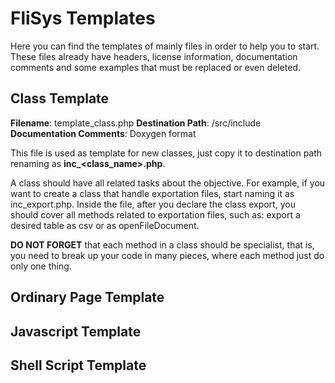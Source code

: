 # FliSys Templates

Here you can find the templates of mainly files in order to help you to start. These files already have headers, license information, documentation comments and some examples that must be replaced or even deleted.

## Class Template

**Filename**: template_class.php
**Destination Path**: /src/include
**Documentation Comments**: Doxygen format

This file is used as template for new classes, just copy it to destination path renaming as **inc_<class_name>.php**.

A class should have all related tasks about the objective. For example, if you want to create a class that handle exportation files, start naming it as inc_export.php. Inside the file, after you declare the class export, you should cover all methods related to exportation files, such as: export a desired table as csv or as openFileDocument.

**DO NOT FORGET** that each method in a class should be specialist, that is, you need to break up your code in many pieces, where each method just do only one thing.

## Ordinary Page Template


## Javascript Template


## Shell Script Template